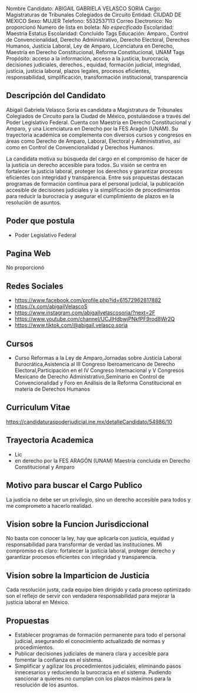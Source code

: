 Nombre Candidato: ABIGAIL GABRIELA VELASCO SORIA
Cargo: Magistraturas de Tribunales Colegiados de Circuito
Entidad: CIUDAD DE MEXICO
Sexo: MUJER
Telefono: 5532537113
Correo Electronico: No proporcionó
Numero de lista en boleta: *No especificado*
Escolaridad: Maestría
Estatus Escolaridad: Concluido
Tags Educación: Amparo., Control de Convencionalidad, Derecho Administrativo, Derecho Electoral, Derechos Humanos, Justicia Laboral, Ley de Amparo, Licenciatura en Derecho, Maestría en Derecho Constitucional, Reforma Constitucional, UNAM
Tags Propósito: acceso a la información, acceso a la justicia, burocracia, decisiones judiciales, derechos., equidad, formación judicial, integridad, justicia, justicia laboral, plazos legales, procesos eficientes, responsabilidad, simplificación, transformación institucional, transparencia


## Descripción del Candidato 

Abigail Gabriela Velasco Soria es candidata a Magistratura de Tribunales Colegiados de Circuito para la Ciudad de México, postulándose a través del Poder Legislativo Federal. Cuenta con Maestría en Derecho Constitucional y Amparo, y una Licenciatura en Derecho por la FES Aragón (UNAM). Su trayectoria académica se complementa con diversos cursos y congresos en áreas como Derecho de Amparo, Laboral, Electoral y Administrativo, así como en Control de Convencionalidad y Derechos Humanos.

La candidata motiva su búsqueda del cargo en el compromiso de hacer de la justicia un derecho accesible para todos. Su visión se centra en fortalecer la justicia laboral, proteger los derechos y garantizar procesos eficientes con integridad y transparencia. Entre sus propuestas destacan programas de formación continua para el personal judicial, la publicación accesible de decisiones judiciales y la simplificación de procedimientos para reducir la burocracia y asegurar el cumplimiento de plazos en la resolución de asuntos.


## Poder que postula

- Poder Legislativo Federal


## Pagina Web

No proporcionó


## Redes Sociales

- https://www.facebook.com/profile.php?id=61572962817882
- https://x.com/abigailVelascoS
- https://www.instagram.com/abigailvelascosoria/?next=2F
- https://www.youtube.com/channel/UCJlHdbwjPNkfPF9rod8Wr2Q
- https://www.tiktok.com/@abigail.velasco.soria


## Cursos

- Curso Reformas a la Ley de Amparo,Jornadas sobre Justicia Laboral Burocrática,Asistencia al III Congreso Iberoamericano de Derecho Electoral,Participación en el IV Congreso Internacional y V Congresos Mexicano de Derecho Administrativo,Seminario en Control de Convencionalidad y Foro en Análisis de la Reforma Constitucional en materia de Derechos Humanos


## Curriculum Vitae

https://candidaturaspoderjudicial.ine.mx/detalleCandidato/54986/10


## Trayectoria Academica

- Lic
- en derecho por la FES ARAGÓN (UNAM) Maestría concluida en Derecho Constitucional y Amparo


## Motivo para buscar el Cargo Publico

La justicia no debe ser un privilegio, sino un derecho accesible para todos y me comprometo a hacerlo realidad.


## Vision sobre la Funcion Jurisdiccional

No basta con conocer la ley, hay que aplicarla con justicia, equidad y responsabilidad para transformar de verdad las instituciones. Mi compromiso es claro: fortalecer la justicia laboral, proteger derecho y garantizar procesos eficientes con integridad y transparencia.


## Vision sobre la Imparticion de Justicia

Cada resolución justa, cada equipo bien dirigido y cada proceso optimizado son el reflejo de servir con verdadera responsabilidad para mejorar la justicia laboral en México.


## Propuestas

- Establecer programas de formación permanente para todo el personal judicial, asegurando el conocimiento actualizado de normas y procedimientos.
- Publicar decisiones judiciales de manera clara y accesible para fomentar la confianza en el sistema.
- Simplificar y agilizar los procedimientos judiciales, eliminando pasos innecesarios y reduciendo la burocracia en el sistema. Pudiendo sancionar a quienes no cumplan con los plazos máximos para la resolución de los asuntos.

